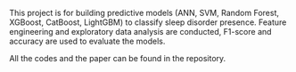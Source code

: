  This project is for building predictive models (ANN, SVM, Random Forest, XGBoost, CatBoost, LightGBM) to classify
 sleep disorder presence. Feature engineering and exploratory data analysis are conducted, F1-score and accuracy are used to evaluate the models.

 All the codes and the paper can be found in the repository.
